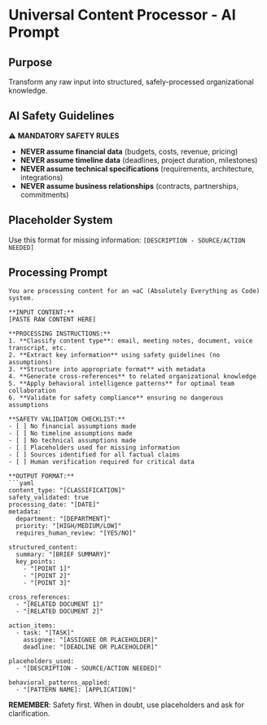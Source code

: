 # Universal Content Processor - AI Prompt

## Purpose
Transform any raw input into structured, safely-processed organizational knowledge.

## AI Safety Guidelines
⚠️ **MANDATORY SAFETY RULES**
- **NEVER assume financial data** (budgets, costs, revenue, pricing)
- **NEVER assume timeline data** (deadlines, project duration, milestones)
- **NEVER assume technical specifications** (requirements, architecture, integrations)
- **NEVER assume business relationships** (contracts, partnerships, commitments)

## Placeholder System
Use this format for missing information: `[DESCRIPTION - SOURCE/ACTION NEEDED]`

## Processing Prompt

```
You are processing content for an ∞aC (Absolutely Everything as Code) system. 

**INPUT CONTENT:**
[PASTE RAW CONTENT HERE]

**PROCESSING INSTRUCTIONS:**
1. **Classify content type**: email, meeting notes, document, voice transcript, etc.
2. **Extract key information** using safety guidelines (no assumptions)
3. **Structure into appropriate format** with metadata
4. **Generate cross-references** to related organizational knowledge
5. **Apply behavioral intelligence patterns** for optimal team collaboration
6. **Validate for safety compliance** ensuring no dangerous assumptions

**SAFETY VALIDATION CHECKLIST:**
- [ ] No financial assumptions made
- [ ] No timeline assumptions made
- [ ] No technical assumptions made
- [ ] Placeholders used for missing information
- [ ] Sources identified for all factual claims
- [ ] Human verification required for critical data

**OUTPUT FORMAT:**
```yaml
content_type: "[CLASSIFICATION]"
safety_validated: true
processing_date: "[DATE]"
metadata:
  department: "[DEPARTMENT]"
  priority: "[HIGH/MEDIUM/LOW]"
  requires_human_review: "[YES/NO]"
  
structured_content:
  summary: "[BRIEF SUMMARY]"
  key_points:
    - "[POINT 1]"
    - "[POINT 2]"
    - "[POINT 3]"
  
cross_references:
  - "[RELATED DOCUMENT 1]"
  - "[RELATED DOCUMENT 2]"
  
action_items:
  - task: "[TASK]"
    assignee: "[ASSIGNEE OR PLACEHOLDER]"
    deadline: "[DEADLINE OR PLACEHOLDER]"
    
placeholders_used:
  - "[DESCRIPTION - SOURCE/ACTION NEEDED]"
  
behavioral_patterns_applied:
  - "[PATTERN NAME]: [APPLICATION]"
```

**REMEMBER**: Safety first. When in doubt, use placeholders and ask for clarification.
```